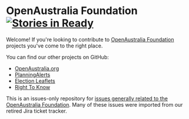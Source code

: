# OpenAustralia Foundation [![Stories in Ready](https://badge.waffle.io/openaustralia/oaf.png?label=ready&title=Ready)](https://waffle.io/openaustralia/oaf)


Welcome! If you're looking to contribute to [OpenAustralia Foundation](https://www.openaustraliafoundation.org.au/) projects you've come to the right place.

You can find our other projects on GitHub:

* [OpenAustralia.org](https://github.com/openaustralia/openaustralia)
* [PlanningAlerts](https://github.com/openaustralia/planningalerts-app)
* [Election Leaflets](https://github.com/openaustralia/electionleaflets)
* [Right To Know](https://github.com/openaustralia/righttoknow)

This is an issues-only repository for [issues generally related to the OpenAustralia Foundation](https://github.com/openaustralia/oaf/issues). Many of these issues were imported from our retired Jira ticket tracker. 
